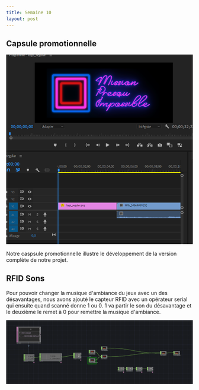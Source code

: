 ```yaml
---
title: Semaine 10
layout: post
---
```


## Capsule promotionnelle

![Capsule](../medias/capsule.png)

Notre caspsule promotionnelle illustre le développement de la version complète de notre projet.


## RFID Sons
Pour pouvoir changer la musique d'ambiance du jeux avec un des désavantages, nous avons ajouté le capteur RFID avec un opérateur 
serial qui ensuite quand scanné donne 1 ou 0. 1 va partir le son du désavantage et le deuxième le remet à 0 pour remettre la musique d'ambiance.

![Image des operateur dans TouchDesigner](../medias/Sons.png)





